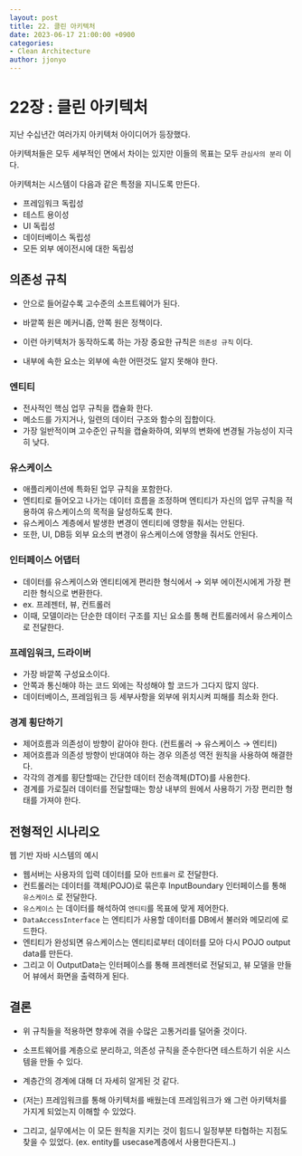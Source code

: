 ```yaml
---
layout: post
title: 22. 클린 아키텍처
date: 2023-06-17 21:00:00 +0900
categories:
- Clean Architecture
author: jjonyo
---
```


# 22장 : 클린 아키텍처

지난 수십년간 여러가지 아키텍처 아이디어가 등장했다.

아키텍처들은 모두 세부적인 면에서  차이는 있지만 이들의 목표는 모두 `관심사의 분리` 이다.

아키텍처는 시스템이 다음과 같은 특정을 지니도록 만든다.

- 프레임워크 독립성
- 테스트 용이성
- UI 독립성
- 데이터베이스 독립성
- 모든 외부 에이전시에 대한 독립성

## 의존성 규칙


- 안으로 들어갈수록 고수준의 소프트웨어가 된다.
- 바깥쪽 원은 메커니즘, 안쪽 원은 정책이다.
- 이런 아키텍처가 동작하도록 하는 가장 중요한 규칙은 `의존성 규칙` 이다.

- 내부에 속한 요소는 외부에 속한 어떤것도 알지 못해야 한다.

### 엔티티

- 전사적인 핵심 업무 규칙을 캡슐화 한다.
- 메소드를 가지거나, 일련의 데이터 구조와 함수의 집합이다.
- 가장 일반적이며 고수준인 규칙을 캡슐화하여, 외부의 변화에 변경될 가능성이 지극히 낮다.

### 유스케이스

- 애플리케이션에 특화된 업무 규칙을 포함한다.
- 엔티티로 들어오고 나가는 데이터 흐름을 조정하며 엔티티가 자신의 업무 규칙을 적용하여 유스케이스의 목적을 달성하도록 한다.
- 유스케이스 계층에서 발생한 변경이 엔티티에 영향을 줘서는 안된다.
- 또한, UI, DB등 외부 요소의 변경이 유스케이스에 영향을 줘서도 안된다.

### 인터페이스 어댑터

- 데이터를 유스케이스와 엔티티에게 편리한 형식에서 → 외부 에이전시에게 가장 편리한 형식으로 변환한다.
- ex. 프레젠터, 뷰, 컨트롤러
- 이때, 모델이라는 단순한 데이터 구조를 지닌 요소를 통해 컨트롤러에서 유스케이스로 전달한다.

### 프레임워크, 드라이버

- 가장 바깥쪽 구성요소이다.
- 안쪽과 통신해야 하는 코드 외에는 작성해야 할 코드가 그다지 많지 않다.
- 데이터베이스, 프레임워크 등 세부사항을 외부에 위치시켜 피해를 최소화 한다.

### 경계 횡단하기

- 제어흐름과 의존성이 방향이 같아야 한다. (컨트롤러 → 유스케이스 → 엔티티)
- 제어흐름과 의존성 방향이 반대여야 하는 경우 의존성 역전 원칙을 사용하여 해결한다.
- 각각의 경계를 횡단할때는 간단한 데이터 전송객체(DTO)를 사용한다.
- 경계를 가로질러 데이터를 전달할때는 항상 내부의 원에서 사용하기 가장 편리한 형태를 가져야 한다.

## 전형적인 시나리오


웹 기반 자바 시스템의 예시

- 웹서버는 사용자의 입력 데이터를 모아 `컨트롤러` 로 전달한다.
- 컨트롤러는 데이터를 객체(POJO)로 묶은후 InputBoundary 인터페이스를 통해 `유스케이스` 로 전달한다.
- `유스케이스` 는 데이터를 해석하여 `엔티티`를 목표에 맞게 제어한다.
- `DataAccessInterface` 는 엔티티가 사용할 데이터를 DB에서 불러와 메모리에 로드한다.
- 엔티티가 완성되면 유스케이스는 엔티티로부터 데이터를 모아 다시 POJO output data를 만든다.
- 그리고 이 OutputData는 인터페이스를 통해 프레젠터로 전달되고, 뷰 모델을 만들어 뷰에서 화면을 출력하게 된다.

## 결론

- 위 규칙들을 적용하면 향후에 겪을 수많은 고통거리를 덜어줄 것이다.
- 소프트웨어를 계층으로 분리하고, 의존성 규칙을 준수한다면 테스트하기 쉬운 시스템을 만들 수 있다.

- 계층간의 경계에 대해 더 자세히 알게된 것 같다.
- (저는) 프레임워크를 통해 아키텍처를 배웠는데 프레임워크가 왜 그런 아키텍처를 가지게 되었는지 이해할 수 있었다.
- 그리고, 실무에서는 이 모든 원칙을 지키는 것이 힘드니 일정부분 타협하는 지점도 찾을 수 있었다. (ex. entity를 usecase계층에서 사용한다든지..)